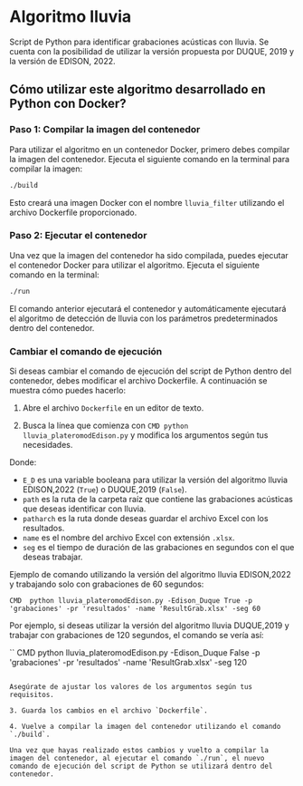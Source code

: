 # Algoritmo lluvia

Script de Python para identificar grabaciones acústicas con lluvia. Se cuenta con la posibilidad de utilizar la versión propuesta por DUQUE, 2019 y la versión de EDISON, 2022.

## Cómo utilizar este algoritmo desarrollado en Python con Docker?

### Paso 1: Compilar la imagen del contenedor

Para utilizar el algoritmo en un contenedor Docker, primero debes compilar la imagen del contenedor. Ejecuta el siguiente comando en la terminal para compilar la imagen:

```bash
./build
```

Esto creará una imagen Docker con el nombre `lluvia_filter` utilizando el archivo Dockerfile proporcionado.

### Paso 2: Ejecutar el contenedor

Una vez que la imagen del contenedor ha sido compilada, puedes ejecutar el contenedor Docker para utilizar el algoritmo. Ejecuta el siguiente comando en la terminal:

```bash
./run
```

El comando anterior ejecutará el contenedor y automáticamente ejecutará el algoritmo de detección de lluvia con los parámetros predeterminados dentro del contenedor.

### Cambiar el comando de ejecución

Si deseas cambiar el comando de ejecución del script de Python dentro del contenedor, debes modificar el archivo Dockerfile. A continuación se muestra cómo puedes hacerlo:

1. Abre el archivo `Dockerfile` en un editor de texto.

2. Busca la línea que comienza con `CMD python lluvia_plateromodEdison.py` y modifica los argumentos según tus necesidades.

Donde:
- `E_D` es una variable booleana para utilizar la versión del algoritmo lluvia EDISON,2022 (`True`) o DUQUE,2019 (`False`).
- `path` es la ruta de la carpeta raíz que contiene las grabaciones acústicas que deseas identificar con lluvia.
- `patharch` es la ruta donde deseas guardar el archivo Excel con los resultados.
- `name` es el nombre del archivo Excel con extensión `.xlsx`.
- `seg` es el tiempo de duración de las grabaciones en segundos con el que deseas trabajar.

Ejemplo de comando utilizando la versión del algoritmo lluvia EDISON,2022 y trabajando solo con grabaciones de 60 segundos:

```
CMD  python lluvia_plateromodEdison.py -Edison_Duque True -p 'grabaciones' -pr 'resultados' -name 'ResultGrab.xlsx' -seg 60
```

Por ejemplo, si deseas utilizar la versión del algoritmo lluvia DUQUE,2019 y trabajar con grabaciones de 120 segundos, el comando se vería así:

``
CMD python lluvia_plateromodEdison.py -Edison_Duque False -p 'grabaciones' -pr 'resultados' -name 'ResultGrab.xlsx' -seg 120
```

Asegúrate de ajustar los valores de los argumentos según tus requisitos.

3. Guarda los cambios en el archivo `Dockerfile`.

4. Vuelve a compilar la imagen del contenedor utilizando el comando `./build`.

Una vez que hayas realizado estos cambios y vuelto a compilar la imagen del contenedor, al ejecutar el comando `./run`, el nuevo comando de ejecución del script de Python se utilizará dentro del contenedor.
